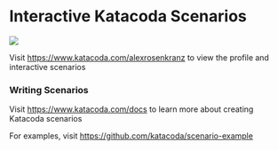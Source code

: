 # Interactive Katacoda Scenarios

[![](http://shields.katacoda.com/katacoda/alexrosenkranz/count.svg)](https://www.katacoda.com/alexrosenkranz "Get your profile on Katacoda.com")

Visit https://www.katacoda.com/alexrosenkranz to view the profile and interactive scenarios

### Writing Scenarios
Visit https://www.katacoda.com/docs to learn more about creating Katacoda scenarios

For examples, visit https://github.com/katacoda/scenario-example
